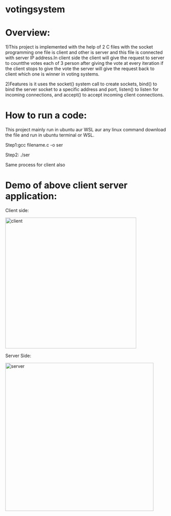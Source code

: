 # votingsystem
# Overview:
1)This project is implemented with the help of 2 C files with the socket programming one file is client and other is
server and this file is connected with server IP address.In client side the client will give the request to server to countthe votes each of 3 person after giving the vote at every iteration if the client stops to give the vote the server will give the request back to client which one is winner in voting systems.

2)Features is it uses the socket() system call to create sockets, bind() to bind the server socket to a specific address
and port, listen() to listen for incoming connections, and accept() to accept incoming client connections.
# How to run a code:
This project mainly run in ubuntu aur WSL aur any linux command download the file and run in ubuntu terminal or WSL.

Step1:gcc filename.c -o ser

Step2: ./ser

Same process for client also

# Demo of above client server application:

Client side:


<img width="410" alt="client" src="https://github.com/VermaAyush2k4/votingsystem/assets/117018341/16b0d140-291c-4bc8-a436-177c80d37ae9">

Server Side:

<img width="464" alt="server" src="https://github.com/VermaAyush2k4/votingsystem/assets/117018341/712dbd45-efb4-4ecb-afd2-cc4e2ff9e074">



